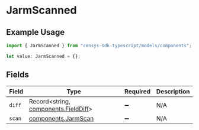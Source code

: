 # JarmScanned

## Example Usage

```typescript
import { JarmScanned } from "censys-sdk-typescript/models/components";

let value: JarmScanned = {};
```

## Fields

| Field                                                                        | Type                                                                         | Required                                                                     | Description                                                                  |
| ---------------------------------------------------------------------------- | ---------------------------------------------------------------------------- | ---------------------------------------------------------------------------- | ---------------------------------------------------------------------------- |
| `diff`                                                                       | Record<string, [components.FieldDiff](../../models/components/fielddiff.md)> | :heavy_minus_sign:                                                           | N/A                                                                          |
| `scan`                                                                       | [components.JarmScan](../../models/components/jarmscan.md)                   | :heavy_minus_sign:                                                           | N/A                                                                          |